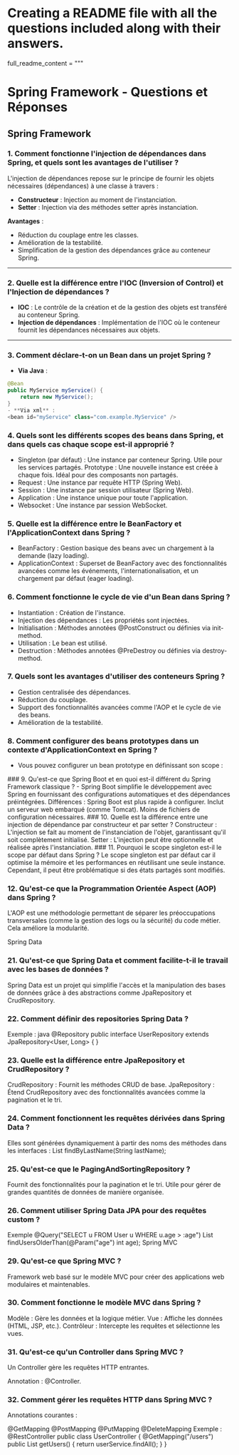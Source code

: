 # Creating a README file with all the questions included along with their answers.

full_readme_content = """
# **Spring Framework - Questions et Réponses**

## **Spring Framework**

### 1. Comment fonctionne l'injection de dépendances dans Spring, et quels sont les avantages de l'utiliser ?
L'injection de dépendances repose sur le principe de fournir les objets nécessaires (dépendances) à une classe à travers :  
- **Constructeur** : Injection au moment de l'instanciation.  
- **Setter** : Injection via des méthodes setter après instanciation.  

**Avantages** :  
- Réduction du couplage entre les classes.  
- Amélioration de la testabilité.  
- Simplification de la gestion des dépendances grâce au conteneur Spring.

---

### 2. Quelle est la différence entre l'IOC (Inversion of Control) et l'Injection de dépendances ?  
- **IOC** : Le contrôle de la création et de la gestion des objets est transféré au conteneur Spring.  
- **Injection de dépendances** : Implémentation de l'IOC où le conteneur fournit les dépendances nécessaires aux objets.

---

### 3. Comment déclare-t-on un Bean dans un projet Spring ?  
- **Via Java** :  
```java
@Bean
public MyService myService() {
    return new MyService();
}
- **Via xml** :
<bean id="myService" class="com.example.MyService" />
```
### 4. Quels sont les différents scopes des beans dans Spring, et dans quels cas chaque scope est-il approprié ?
- Singleton (par défaut) : Une instance par conteneur Spring. Utile pour les services partagés.
Prototype : Une nouvelle instance est créée à chaque fois. Idéal pour des composants non partagés.
- Request : Une instance par requête HTTP (Spring Web).
- Session : Une instance par session utilisateur (Spring Web).
- Application : Une instance unique pour toute l'application.
- Websocket : Une instance par session WebSocket.
### 5. Quelle est la différence entre le BeanFactory et l'ApplicationContext dans Spring ?
- BeanFactory : Gestion basique des beans avec un chargement à la demande (lazy loading).
- ApplicationContext : Superset de BeanFactory avec des fonctionnalités avancées comme les événements, l'internationalisation, et un chargement par défaut (eager loading).
### 6. Comment fonctionne le cycle de vie d'un Bean dans Spring ?
- Instantiation : Création de l'instance.
- Injection des dépendances : Les propriétés sont injectées.
- Initialisation : Méthodes annotées @PostConstruct ou définies via init-method.
- Utilisation : Le bean est utilisé.
- Destruction : Méthodes annotées @PreDestroy ou définies via destroy-method.
### 7. Quels sont les avantages d'utiliser des conteneurs Spring ?
- Gestion centralisée des dépendances.
- Réduction du couplage.
- Support des fonctionnalités avancées comme l'AOP et le cycle de vie des beans.
- Amélioration de la testabilité.
### 8. Comment configurer des beans prototypes dans un contexte d'ApplicationContext en Spring ?
- Vous pouvez configurer un bean prototype en définissant son scope :
<bean id="exampleBean" class="com.example.MyClass" scope="prototype" />
### 9. Qu'est-ce que Spring Boot et en quoi est-il différent du Spring Framework classique ?
- Spring Boot simplifie le développement avec Spring en fournissant des configurations automatiques et des dépendances préintégrées.
Différences :
Spring Boot est plus rapide à configurer.
Inclut un serveur web embarqué (comme Tomcat).
Moins de fichiers de configuration nécessaires.
### 10. Quelle est la différence entre une injection de dépendance par constructeur et par setter ?
Constructeur : L'injection se fait au moment de l'instanciation de l'objet, garantissant qu'il soit complètement initialisé.
Setter : L'injection peut être optionnelle et réalisée après l'instanciation.
### 11. Pourquoi le scope singleton est-il le scope par défaut dans Spring ?
Le scope singleton est par défaut car il optimise la mémoire et les performances en réutilisant une seule instance. Cependant, il peut être problématique si des états partagés sont modifiés.

### 12. Qu'est-ce que la Programmation Orientée Aspect (AOP) dans Spring ?
L'AOP est une méthodologie permettant de séparer les préoccupations transversales (comme la gestion des logs ou la sécurité) du code métier. Cela améliore la modularité.

Spring Data
### 21. Qu'est-ce que Spring Data et comment facilite-t-il le travail avec les bases de données ?
Spring Data est un projet qui simplifie l'accès et la manipulation des bases de données grâce à des abstractions comme JpaRepository et CrudRepository.

### 22. Comment définir des repositories Spring Data ?
Exemple :
java
@Repository
public interface UserRepository extends JpaRepository<User, Long> {
}
### 23. Quelle est la différence entre JpaRepository et CrudRepository ?
CrudRepository : Fournit les méthodes CRUD de base.
JpaRepository : Étend CrudRepository avec des fonctionnalités avancées comme la pagination et le tri.
### 24. Comment fonctionnent les requêtes dérivées dans Spring Data ?
Elles sont générées dynamiquement à partir des noms des méthodes dans les interfaces :
List<User> findByLastName(String lastName);
### 25. Qu'est-ce que le PagingAndSortingRepository ?
Fournit des fonctionnalités pour la pagination et le tri.
Utile pour gérer de grandes quantités de données de manière organisée.
### 26. Comment utiliser Spring Data JPA pour des requêtes custom ?
Exemple 
@Query("SELECT u FROM User u WHERE u.age > :age")
List<User> findUsersOlderThan(@Param("age") int age);
Spring MVC
### 29. Qu'est-ce que Spring MVC ?
Framework web basé sur le modèle MVC pour créer des applications web modulaires et maintenables.

### 30. Comment fonctionne le modèle MVC dans Spring ?
Modèle : Gère les données et la logique métier.
Vue : Affiche les données (HTML, JSP, etc.).
Contrôleur : Intercepte les requêtes et sélectionne les vues.
### 31. Qu'est-ce qu'un Controller dans Spring MVC ?
Un Controller gère les requêtes HTTP entrantes.

Annotation : @Controller.
### 32. Comment gérer les requêtes HTTP dans Spring MVC ?
Annotations courantes :

@GetMapping
@PostMapping
@PutMapping
@DeleteMapping
Exemple :
@RestController
public class UserController {
    @GetMapping("/users")
    public List<User> getUsers() {
        return userService.findAll();
    }
}

